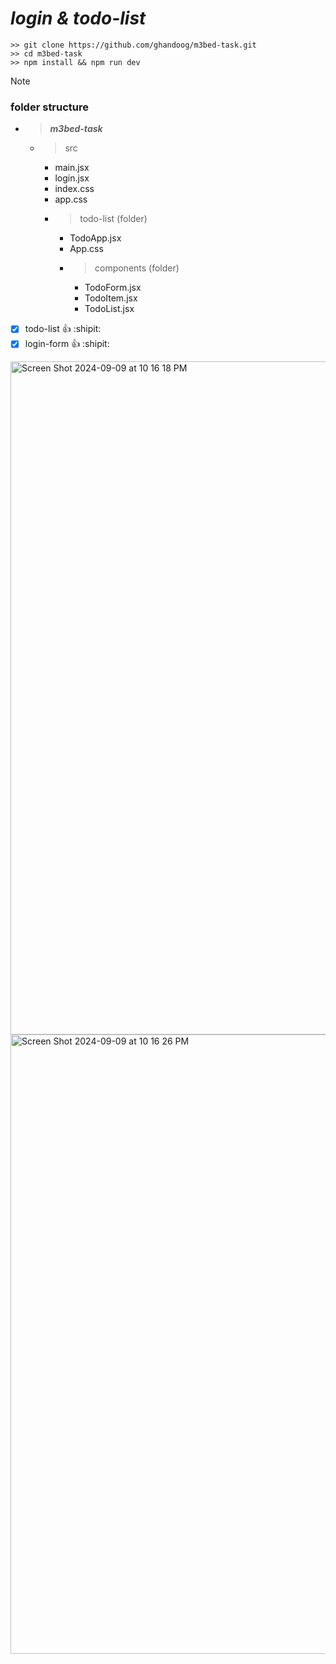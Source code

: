 # ***login & todo-list***
```
>> git clone https://github.com/ghandoog/m3bed-task.git
>> cd m3bed-task
>> npm install && npm run dev
```
> [!NOTE]
> ### folder structure
- >***m3bed-task***
  - >src
    - main.jsx
    - login.jsx
    - index.css
    - app.css
    - >todo-list (folder)
      - TodoApp.jsx
      - App.css
      - >components (folder)
        - TodoForm.jsx
        - TodoItem.jsx
        - TodoList.jsx
           

- [x] todo-list :+1: :shipit:
- [x] login-form :+1: :shipit:
     
 <img width="1077" alt="Screen Shot 2024-09-09 at 10 16 18 PM" src="https://github.com/user-attachments/assets/3c8f5925-62be-4eab-814f-09528e8b12e8">
<img width="991" alt="Screen Shot 2024-09-09 at 10 16 26 PM" src="https://github.com/user-attachments/assets/fc3b12d1-3fa5-46d4-bae8-4787bafbbb9e">




